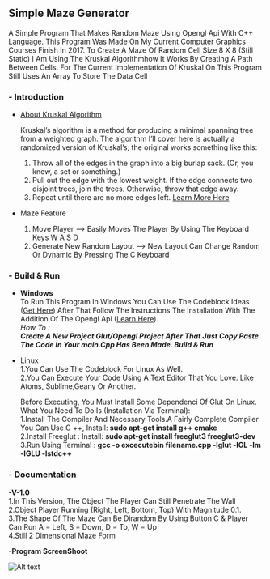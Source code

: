 ## Simple Maze Generator

A Simple Program That Makes Random Maze Using Opengl Api With C++ Language. This Program Was Made On My Current Computer Graphics Courses Finish In 2017. To Create A Maze Of Random Cell Size 8 X 8 (Still Static) I Am Using The Kruskal Algorithmhow It Works By Creating A Path Between Cells. For The Current Implementation Of Kruskal On This Program Still Uses An Array To Store The Data Cell

### - Introduction

- [About Kruskal Algorithm](https://www.google.co.id/url?sa=t&rct=j&q=&esrc=s&source=web&cd=3&cad=rja&uact=8&ved=0ahUKEwj7u8nykb3TAhUCa7wKHUYZBYcQFggsMAI&url=https%3A%2F%2Fen.wikipedia.org%2Fwiki%2FKruskal%2527s_algorithm&usg=AFQjCNFRRZYfMjMX2s_2V_zHPI03tmnP4A&sig2=NXH3jqAsJtBiHfGz1zL3vQ)
	
    Kruskal’s algorithm is a method for producing a minimal spanning tree from a weighted graph. The algorithm I’ll cover here is actually a randomized version of Kruskal’s; the original works something like this:
    1. Throw all of the edges in the graph into a big burlap sack. (Or, you know, a set or something.)
    2. Pull out the edge with the lowest weight. If the edge connects two disjoint trees, join the trees. Otherwise, throw that edge away.
    3. Repeat until there are no more edges left.
[Learn More Here](http://weblog.jamisbuck.org/2011/1/3/maze-generation-kruskal-s-algorithm)


- Maze Feature
    1. Move Player --> Easily Moves The Player By Using The Keyboard Keys W A S D
    2. Generate New Random Layout --> New Layout Can Change Random Or Dynamic By Pressing The C Keyboard
 
### - Build & Run 
- **Windows**  
To Run This Program In Windows You Can Use The Codeblock Ideas ([Get Here](https://www.google.co.id/url?sa=t&rct=j&q=&esrc=s&source=web&cd=1&cad=rja&uact=8&ved=0ahUKEwjIp8ONmr3TAhVBNpQKHQfJDUQQFggkMAA&url=http%3A%2F%2Fwww.codeblocks.org%2Fdownloads&usg=AFQjCNGin5_gzph-iFTEZ-NsXkpwypBBNQ&sig2=L7-9vYIUSTwdC01iQdkVJQ)) After That Follow The Instructions The Installation With The Addition Of The Opengl Api ([Learn Here](http://www.sci.brooklyn.cuny.edu/~goetz/codeblocks/glut/)).  
_How To :_  
_**Create A New Project Glut/Opengl Project After That Just Copy Paste The Code In Your main.Cpp Has Been Made. Build & Run**_ 

- Linux  
1.You Can Use The Codeblock For Linux As Well.  
2.You Can Execute Your Code Using A Text Editor That You Love. Like Atoms, Sublime,Geany Or Another.  

  Before Executing, You Must Install Some Dependenci Of Glut On Linux. What You Need To Do Is (Installation Via Terminal):  
1.Install The Compiler And Necessary Tools.A Fairly Complete Compiler You Can Use G ++, Install: **sudo apt-get install g++ cmake**    
2.Install Freeglut : Install: **sudo apt-get install freeglut3 freeglut3-dev**  
3.Run Using Terminal : **gcc -o excecutebin filename.cpp -lglut -lGL -lm -lGLU -lstdc++**



### - Documentation  
**-V-1.0**  
1.In This Version, The Object The Player Can Still Penetrate The Wall  
2.Object Player Running (Right, Left, Bottom, Top) With Magnitude 0.1.  
3.The Shape Of The Maze Can Be Dirandom By Using Button C & Player Can Run A = Left, S = Down, D = To, W = Up  
4.Still 2 Dimensional Maze Form


**-Program ScreenShoot**  

![Alt text](https://raw.githubusercontent.com/fianekame/Maze-Project/master/Screenshot%20from%202017-04-24%2015%3A31%3A45.png "Image")

